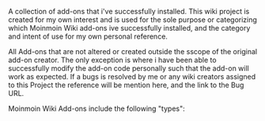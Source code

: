 A collection of add-ons that i've successfully installed.
This wiki project is created for my own interest and is used for the sole purpose or categorizing which Moinmoin Wiki add-ons ive successfully installed, and the category and intent of use for my own personal reference.

All Add-ons that are not altered or created outside the sscope of the original add-on creator. The only exception is where i have been able to successfully modify the add-on code personally such that the add-on will work as expected. If a bugs is resolved by me or any wiki creators assigned to this Project the reference will be mention here, and the link to the Bug URL.


Moinmoin Wiki Add-ons include the following "types":
